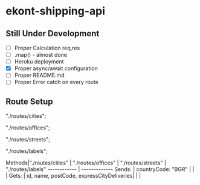 # ekont-shipping-api

## Still Under Development


- [ ] Proper Calculation req,res
- [ ] .map() - almost done
- [ ] Heroku deployment
- [x] Proper async/await configuration
- [ ] Proper README.md
- [ ] Proper Error catch on every route

## Route Setup

 "./routes/cities";
 
 "./routes/offices";
 
 "./routes/streets";

 "./routes/labels";
 
 Methods|"./routes/cities" |  "./routes/offices" | "./routes/streets" | "./routes/labels"
------------ | -------------
Sends: | countryCode: "BGR" | | |
Gets: | id, name, postCode, expressCityDeliveries| | |
